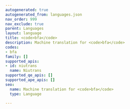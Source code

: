 ```yaml
---
autogenerated: true
autogenerated_from: languages.json
nav_order: 999
nav_exclude: true
parent: Languages
layout: language
title: <code>bfa</code>
description: Machine translation for <code>bfa</code>
codes:
- bfa
family: []
supported_apis:
- id: niutrans
  name: Niutrans
supported_qe_apis: []
supported_ape_apis: []
seo:
  name: Machine translation for <code>bfa</code>
  type: Language

---
```


